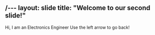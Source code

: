 /---
layout: slide
title: "Welcome to our second slide!"
---
Hi, I am an Electronics Engineer
Use the left arrow to go back!
